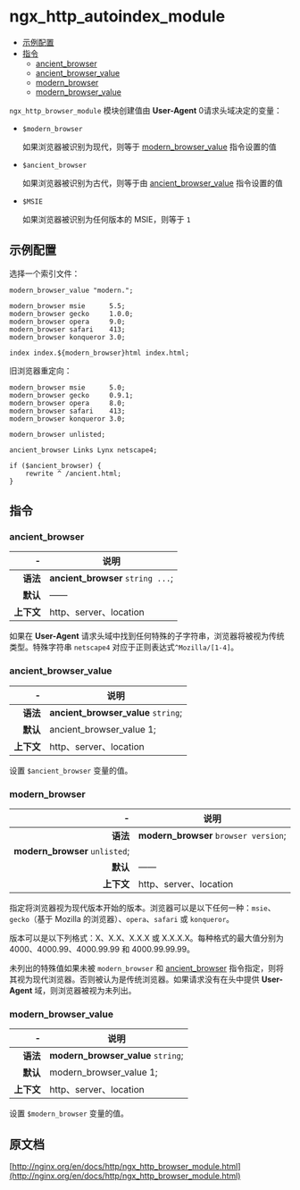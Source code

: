 # ngx_http_autoindex_module

- [示例配置](#example_configuration)
- [指令](#directives)
    - [ancient_browser](#ancient_browser)
    - [ancient_browser_value](#ancient_browser_value)
    - [modern_browser](#modern_browser)
    - [modern_browser_value](#modern_browser_value)


`ngx_http_browser_module` 模块创建值由 **User-Agent** 0请求头域决定的变量：

- `$modern_browser`

    如果浏览器被识别为现代，则等于 [modern_browser_value](#modern_browser_value) 指令设置的值
- `$ancient_browser`

    如果浏览器被识别为古代，则等于由 [ancient_browser_value](#ancient_browser_value) 指令设置的值

- `$MSIE`

    如果浏览器被识别为任何版本的 MSIE，则等于 `1`

<a id="example_configuration"></a>

## 示例配置
选择一个索引文件：

```nginx
modern_browser_value "modern.";

modern_browser msie      5.5;
modern_browser gecko     1.0.0;
modern_browser opera     9.0;
modern_browser safari    413;
modern_browser konqueror 3.0;

index index.${modern_browser}html index.html;
```

旧浏览器重定向：

```nginx
modern_browser msie      5.0;
modern_browser gecko     0.9.1;
modern_browser opera     8.0;
modern_browser safari    413;
modern_browser konqueror 3.0;

modern_browser unlisted;

ancient_browser Links Lynx netscape4;

if ($ancient_browser) {
    rewrite ^ /ancient.html;
}
```

<a id="directives"></a>

## 指令

### ancient_browser

|\-|说明|
|------:|------|
|**语法**|**ancient_browser** `string ...`;|
|**默认**|——|
|**上下文**|http、server、location|

如果在 **User-Agent** 请求头域中找到任何特殊的子字符串，浏览器将被视为传统类型。特殊字符串 `netscape4` 对应于正则表达式`^Mozilla/[1-4]`。

### ancient_browser_value

|\-|说明|
|------:|------|
|**语法**|**ancient_browser_value** `string`;|
|**默认**|ancient_browser_value 1;|
|**上下文**|http、server、location|

设置 `$ancient_browser` 变量的值。

### modern_browser

|\-|说明|
|------:|------|
|**语法**|**modern_browser** `browser version`; <br />
**modern_browser** `unlisted`;|
|**默认**|——|
|**上下文**|http、server、location|

指定将浏览器视为现代版本开始的版本。浏览器可以是以下任何一种：`msie`、`gecko`（基于 Mozilla 的浏览器）、`opera`、`safari` 或 `konqueror`。

版本可以是以下列格式：X、X.X、X.X.X 或 X.X.X.X。每种格式的最大值分别为 4000、4000.99、4000.99.99 和 4000.99.99.99。

未列出的特殊值如果未被 `modern_browser` 和 [ancient_browser](#ancient_browser) 指令指定，则将其视为现代浏览器。否则被认为是传统浏览器。如果请求没有在头中提供 **User-Agent** 域，则浏览器被视为未列出。

### modern_browser_value

|\-|说明|
|------:|------|
|**语法**|**modern_browser_value** `string`;|
|**默认**|modern_browser_value 1;|
|**上下文**|http、server、location|

设置 `$modern_browser` 变量的值。

## 原文档
[http://nginx.org/en/docs/http/ngx_http_browser_module.html](http://nginx.org/en/docs/http/ngx_http_browser_module.html)